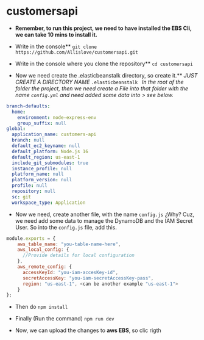# customersapi

- **Remember, to run this project, we need to have installed the EBS Cli, we can take 10 mins to install it.**

- Write in the console**
``` git clone https://github.com/Allislove/customersapi.git ```

- Write in the console where you clone the repository**
``` cd customersapi ```

- Now we need create the .elasticbeanstalk directory, so create it.**
 *JUST CREATE A DIRECTORY NAME* ```.elasticbeanstalk ``` *In the root of the folder the project, then we need create a File into that folder with the name ```config.yml``` and need added some data into > see below.*

```yml 
branch-defaults:
  home:
    environment: node-express-env
    group_suffix: null
global:
  application_name: customers-api
  branch: null
  default_ec2_keyname: null
  default_platform: Node.js 16
  default_region: us-east-1
  include_git_submodules: true
  instance_profile: null
  platform_name: null
  platform_version: null
  profile: null
  repository: null
  sc: git
  workspace_type: Application
 ```

- Now we need, create another file, with the name ```config.js``` ¿Why?
Cuz, we need add some data to manage the DynamoDB and the IAM Secret User. So into the ```config.js``` file, add this.

````js
module.exports = {
    aws_table_name: "you-table-name-here",
    aws_local_config: {
      //Provide details for local configuration
    },
    aws_remote_config: {
      accessKeyId: "you-iam-accesKey-id",
      secretAccessKey: "you-iam-secretAccessKey-pass",
      region: "us-east-1", <can be another example "us-east-1">
    }
};
````

- Then do 
```npm install```


- Finally (Run the command)
```npm run dev```

- Now, we can upload the changes to  **aws EBS**, so clic rigth


